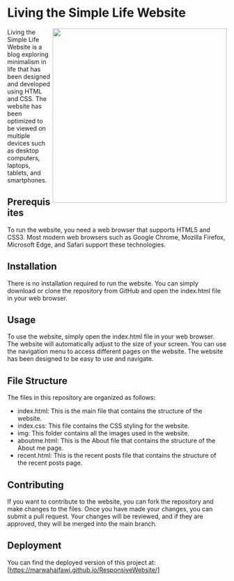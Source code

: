 
# Living the Simple Life Website
<img align="right" width=400 src="https://i.pinimg.com/originals/32/af/69/32af69c7565553f7f385f55b3e7f9ac6.gif">

Living the Simple Life Website is a blog exploring minimalism in life that has been designed and developed using HTML and CSS. The website has been optimized to be viewed on multiple devices such as desktop computers, laptops, tablets, and smartphones.

## Prerequisites
To run the website, you need a web browser that supports HTML5 and CSS3. Most modern web browsers such as Google Chrome, Mozilla Firefox, Microsoft Edge, and Safari support these technologies.
## Installation
There is no installation required to run the website. You can simply download or clone the repository from GitHub and open the index.html file in your web browser.
## Usage

To use the website, simply open the index.html file in your web browser. The website will automatically adjust to the size of your screen. You can use the navigation menu to access different pages on the website. The website has been designed to be easy to use and navigate.

## File Structure
The files in this repository are organized as follows:

- index.html: This is the main file that contains the structure of the website.
- index.css: This file contains the CSS styling for the website.
- img: This folder contains all the images used in the website.
- aboutme.html: This is the About file that contains the structure of the About me page.
- recent.html: This is the recent posts file that contains the structure of the recent posts page.


## Contributing

If you want to contribute to the website, you can fork the repository and make changes to the files. Once you have made your changes, you can submit a pull request. Your changes will be reviewed, and if they are approved, they will be merged into the main branch.

## Deployment

You can find the deployed version of this project at: [https://marwahaifawi.github.io/ResponsiveWebsite/]
